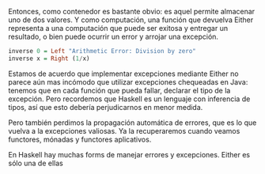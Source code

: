 Entonces, como contenedor es bastante obvio: es aquel permite almacenar uno de dos valores. Y como computación, una función que devuelva Either representa a una computación que puede ser exitosa y entregar un resultado, o bien puede ocurrir un error y arrojar una excepción.

```haskell
inverse 0 = Left "Arithmetic Error: Division by zero"
inverse x = Right (1/x)
```

Estamos de acuerdo que implementar excepciones mediante Either no parece aún mas incómodo que utilizar excepciones chequeadas en Java: tenemos que en cada función que pueda fallar, declarar el tipo de la excepción. Pero recordemos que Haskell es un lenguaje con inferencia de tipos, así que esto debería perjudicarnos en menor medida.

Pero también perdimos la propagación automática de errores, que es lo que vuelva a la excepciones valiosas. Ya la recuperaremos cuando veamos functores, mónadas y functores aplicativos.

En Haskell hay muchas forms de manejar errores y excepciones. Either es sólo una de ellas
